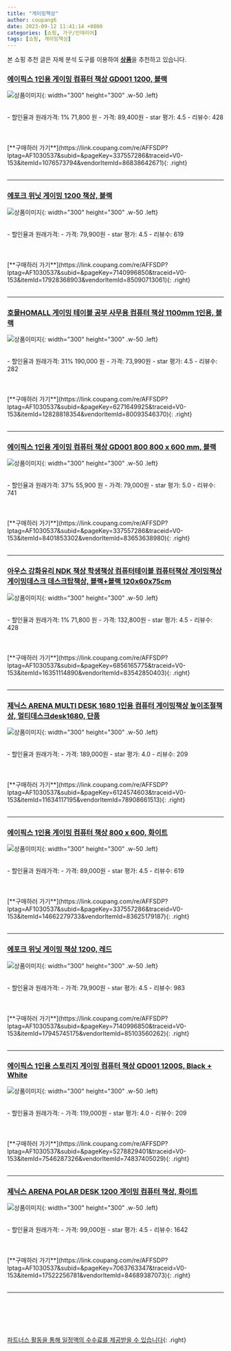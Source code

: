 ```yaml
---
title: "게이밍책상"
author: coupang6
date: 2023-09-12 11:41:14 +0800
categories: [쇼핑, 가구/인테리어]
tags: [쇼핑, 게이밍책상]
---
```


본 쇼핑 추천 글은 자체 분석 도구를 이용하여 [**상품**](https://link.coupang.com/a/bao1ui)을 추천하고 있습니다.

### [에이픽스 1인용 게이밍 컴퓨터 책상 GD001 1200, 블랙](https://link.coupang.com/re/AFFSDP?lptag=AF1030537&subid=&pageKey=337557286&traceid=V0-153&itemId=1076573794&vendorItemId=86838642671)

![상품이미지](https://thumbnail6.coupangcdn.com/thumbnails/remote/230x230ex/image/vendor_inventory/d4de/4d78364490f987e30cb47515185d713e65afdacff0d3709e5e72a906a93c.jpg){: width="300" height="300" .w-50 .left}


<br>
- 할인율과 원래가격: 1%  71,800   원
- 가격: 89,400원
- star 평가: 4.5
- 리뷰수: 428
<br>
<br>
<br>
<br>
[**구매하러 가기**](https://link.coupang.com/re/AFFSDP?lptag=AF1030537&subid=&pageKey=337557286&traceid=V0-153&itemId=1076573794&vendorItemId=86838642671){: .right}
<br>
<br>

---

### [에포크 위닛 게이밍 1200 책상, 블랙](https://link.coupang.com/re/AFFSDP?lptag=AF1030537&subid=&pageKey=7140996850&traceid=V0-153&itemId=17928368903&vendorItemId=85090713061)

![상품이미지](https://thumbnail9.coupangcdn.com/thumbnails/remote/230x230ex/image/retail/images/2415925550342387-6e9c74d1-7a4d-4d00-8c21-e47207f2b2c4.jpg){: width="300" height="300" .w-50 .left}


<br>
- 할인율과 원래가격: 
- 가격: 79,900원
- star 평가: 4.5
- 리뷰수: 619
<br>
<br>
<br>
<br>
[**구매하러 가기**](https://link.coupang.com/re/AFFSDP?lptag=AF1030537&subid=&pageKey=7140996850&traceid=V0-153&itemId=17928368903&vendorItemId=85090713061){: .right}
<br>
<br>

---

### [호몰HOMALL 게이밍 테이블 공부 사무용 컴퓨터 책상 1100mm 1인용, 블랙](https://link.coupang.com/re/AFFSDP?lptag=AF1030537&subid=&pageKey=6271649925&traceid=V0-153&itemId=12828818354&vendorItemId=80093546370)

![상품이미지](https://thumbnail10.coupangcdn.com/thumbnails/remote/230x230ex/image/vendor_inventory/9f20/69e32fa5cc19afae5713fbeab725108bb62c3e67e2bbec841a65750a81ac.jpg){: width="300" height="300" .w-50 .left}


<br>
- 할인율과 원래가격: 31%  190,000   원
- 가격: 73,990원
- star 평가: 4.5
- 리뷰수: 282
<br>
<br>
<br>
<br>
[**구매하러 가기**](https://link.coupang.com/re/AFFSDP?lptag=AF1030537&subid=&pageKey=6271649925&traceid=V0-153&itemId=12828818354&vendorItemId=80093546370){: .right}
<br>
<br>

---

### [에이픽스 1인용 게이밍 컴퓨터 책상 GD001 800 800 x 600 mm, 블랙](https://link.coupang.com/re/AFFSDP?lptag=AF1030537&subid=&pageKey=337557286&traceid=V0-153&itemId=8401853302&vendorItemId=83653638980)

![상품이미지](https://thumbnail10.coupangcdn.com/thumbnails/remote/230x230ex/image/retail/images/2970586096527469-bb5edd1a-bc85-4d10-bf6f-50e1a78a4221.jpg){: width="300" height="300" .w-50 .left}


<br>
- 할인율과 원래가격: 37%  55,900   원
- 가격: 79,000원
- star 평가: 5.0
- 리뷰수: 741
<br>
<br>
<br>
<br>
[**구매하러 가기**](https://link.coupang.com/re/AFFSDP?lptag=AF1030537&subid=&pageKey=337557286&traceid=V0-153&itemId=8401853302&vendorItemId=83653638980){: .right}
<br>
<br>

---

### [아우스 강화유리 NDK 책상 학생책상 컴퓨터테이블 컴퓨터책상 게이밍책상 게이밍데스크 데스크탑책상, 블랙+블랙 120x60x75cm](https://link.coupang.com/re/AFFSDP?lptag=AF1030537&subid=&pageKey=6856165775&traceid=V0-153&itemId=16351114890&vendorItemId=83542850403)

![상품이미지](https://thumbnail9.coupangcdn.com/thumbnails/remote/230x230ex/image/vendor_inventory/682d/bc75b6685c52d318281908699ac9211335ec599fd5adc6b16388619aa39b.jpg){: width="300" height="300" .w-50 .left}


<br>
- 할인율과 원래가격: 1%  71,800   원
- 가격: 132,800원
- star 평가: 4.5
- 리뷰수: 428
<br>
<br>
<br>
<br>
[**구매하러 가기**](https://link.coupang.com/re/AFFSDP?lptag=AF1030537&subid=&pageKey=6856165775&traceid=V0-153&itemId=16351114890&vendorItemId=83542850403){: .right}
<br>
<br>

---

### [제닉스 ARENA MULTI DESK 1680 1인용 컴퓨터 게이밍책상 높이조절책상, 멀티데스크desk1680, 단품](https://link.coupang.com/re/AFFSDP?lptag=AF1030537&subid=&pageKey=6124574603&traceid=V0-153&itemId=11634117195&vendorItemId=78908661513)

![상품이미지](https://thumbnail10.coupangcdn.com/thumbnails/remote/230x230ex/image/vendor_inventory/d641/ed592d2ffe993693ab6de449c83debcbd4cfee4116e7635e82546ab86629.jpg){: width="300" height="300" .w-50 .left}


<br>
- 할인율과 원래가격: 
- 가격: 189,000원
- star 평가: 4.0
- 리뷰수: 209
<br>
<br>
<br>
<br>
[**구매하러 가기**](https://link.coupang.com/re/AFFSDP?lptag=AF1030537&subid=&pageKey=6124574603&traceid=V0-153&itemId=11634117195&vendorItemId=78908661513){: .right}
<br>
<br>

---

### [에이픽스 1인용 게이밍 컴퓨터 책상 800 x 600, 화이트](https://link.coupang.com/re/AFFSDP?lptag=AF1030537&subid=&pageKey=337557286&traceid=V0-153&itemId=14662279733&vendorItemId=83625179187)

![상품이미지](https://thumbnail6.coupangcdn.com/thumbnails/remote/230x230ex/image/retail/images/2343077871211262-5be2961a-de66-4b19-b4b6-435e3a5b9819.jpg){: width="300" height="300" .w-50 .left}


<br>
- 할인율과 원래가격: 
- 가격: 89,000원
- star 평가: 4.5
- 리뷰수: 619
<br>
<br>
<br>
<br>
[**구매하러 가기**](https://link.coupang.com/re/AFFSDP?lptag=AF1030537&subid=&pageKey=337557286&traceid=V0-153&itemId=14662279733&vendorItemId=83625179187){: .right}
<br>
<br>

---

### [에포크 위닛 게이밍 책상 1200, 레드](https://link.coupang.com/re/AFFSDP?lptag=AF1030537&subid=&pageKey=7140996850&traceid=V0-153&itemId=17945745175&vendorItemId=85103560262)

![상품이미지](https://thumbnail9.coupangcdn.com/thumbnails/remote/230x230ex/image/retail/images/756383632739069-4cee6221-041c-448a-baa1-0d34b4cde393.png){: width="300" height="300" .w-50 .left}


<br>
- 할인율과 원래가격: 
- 가격: 79,900원
- star 평가: 4.5
- 리뷰수: 983
<br>
<br>
<br>
<br>
[**구매하러 가기**](https://link.coupang.com/re/AFFSDP?lptag=AF1030537&subid=&pageKey=7140996850&traceid=V0-153&itemId=17945745175&vendorItemId=85103560262){: .right}
<br>
<br>

---

### [에이픽스 1인용 스토리지 게이밍 컴퓨터 책상 GD001 1200S, Black + White](https://link.coupang.com/re/AFFSDP?lptag=AF1030537&subid=&pageKey=5278829401&traceid=V0-153&itemId=7546287326&vendorItemId=74837405029)

![상품이미지](https://thumbnail7.coupangcdn.com/thumbnails/remote/230x230ex/image/retail/images/4337217065037759-1a01f388-f20f-491d-ba07-0521cb875863.jpg){: width="300" height="300" .w-50 .left}


<br>
- 할인율과 원래가격: 
- 가격: 119,000원
- star 평가: 4.0
- 리뷰수: 209
<br>
<br>
<br>
<br>
[**구매하러 가기**](https://link.coupang.com/re/AFFSDP?lptag=AF1030537&subid=&pageKey=5278829401&traceid=V0-153&itemId=7546287326&vendorItemId=74837405029){: .right}
<br>
<br>

---

### [제닉스 ARENA POLAR DESK 1200 게이밍 컴퓨터 책상, 화이트](https://link.coupang.com/re/AFFSDP?lptag=AF1030537&subid=&pageKey=7063763347&traceid=V0-153&itemId=17522256781&vendorItemId=84689387073)

![상품이미지](https://thumbnail8.coupangcdn.com/thumbnails/remote/230x230ex/image/rs_quotation_api/9kcb4e6y/89ca138cd2bc4041a47982dca9011807.jpg){: width="300" height="300" .w-50 .left}


<br>
- 할인율과 원래가격: 
- 가격: 99,000원
- star 평가: 4.5
- 리뷰수: 1642
<br>
<br>
<br>
<br>
[**구매하러 가기**](https://link.coupang.com/re/AFFSDP?lptag=AF1030537&subid=&pageKey=7063763347&traceid=V0-153&itemId=17522256781&vendorItemId=84689387073){: .right}
<br>
<br>

---
<br><br><br><br><br> [파트너스 활동을 통해 일정액의 수수료를 제공받을 수 있습니다](https://link.coupang.com/a/bao1ui){: .right}